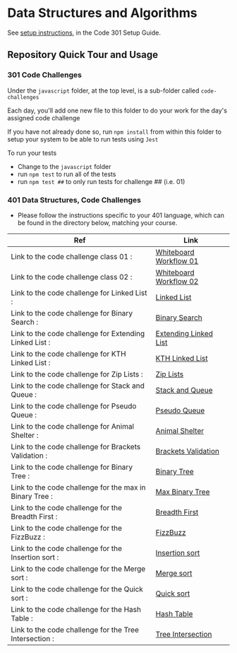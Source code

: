 # Data Structures and Algorithms

See [setup instructions](https://codefellows.github.io/setup-guide/code-301/3-code-challenges), in the Code 301 Setup Guide.

## Repository Quick Tour and Usage

### 301 Code Challenges

Under the `javascript` folder, at the top level, is a sub-folder called `code-challenges`

Each day, you'll add one new file to this folder to do your work for the day's assigned code challenge

If you have not already done so, run `npm install` from within this folder to setup your system to be able to run tests using `Jest`

To run your tests

- Change to the `javascript` folder
- run `npm test` to run all of the tests
- run `npm test ##` to only run tests for challenge ## (i.e. 01)

### 401 Data Structures, Code Challenges

- Please follow the instructions specific to your 401 language, which can be found in the directory below, matching your course.

| Ref                                                     | Link                                                                                           |
| ------------------------------------------------------- | ---------------------------------------------------------------------------------------------- |
| Link to the code challenge class 01 :                   | [Whiteboard Workflow 01](./javascript/code_challenge_class01.md)                               |
| Link to the code challenge class 02 :                   | [Whiteboard Workflow 02](./javascript/code-challenge02/code-challenge-class02.md)              |
| Link to the code challenge for Linked List :            | [Linked List](./javascript/code-challenge-linked-list/code-challenge-linked-list.md)           |
| Link to the code challenge for Binary Search :          | [Binary Search](./javascript/code-challenge03/code-challenge03.md)                             |
| Link to the code challenge for Extending Linked List :  | [Extending Linked List](./javascript/code-challenge-linked-list/code-challenge-linked-list.md) |
| Link to the code challenge for KTH Linked List :        | [KTH Linked List](./javascript/code-challenge-linked-list/code-challenge-linked-list.md)       |
| Link to the code challenge for Zip Lists :              | [Zip Lists](./javascript/code-challenge-linked-list/code-challenge-linked-list.md)             |
| Link to the code challenge for Stack and Queue :        | [Stack and Queue](./javascript/code-challenge-stack-and-queue/stack-and-queue.md)              |
| Link to the code challenge for Pseudo Queue :           | [Pseudo Queue](./javascript/code-challenge-stack-queue-pseudo/stack-queue-pseudo.md)           |
| Link to the code challenge for Animal Shelter :         | [Animal Shelter](./javascript/code-challenge-animal/animal.md)                                 |
| Link to the code challenge for Brackets Validation :    | [Brackets Validation](./javascript/code-challenge-brackets/brackets.md)                        |
| Link to the code challenge for Binary Tree :            | [Binary Tree](./javascript/code-challenge-trees/trees.md)                                      |
| Link to the code challenge for the max in Binary Tree : | [Max Binary Tree](./javascript/code-challenge-trees/tree-max.md)                               |
| Link to the code challenge for the Breadth First :      | [Breadth First](./javascript/code-challenge-tree-breadth-first/tree-breadth-first.md)          |
| Link to the code challenge for the FizzBuzz :           | [FizzBuzz](./javascript/code-challenge-k-ary/fizzbuzz.md)                                      |
| Link to the code challenge for the Insertion sort :     | [Insertion sort](./javascript/code-challenge-sorting/insertionSort.md)                         |
| Link to the code challenge for the Merge sort :         | [Merge sort](./javascript/code-challenge-mergeSort/merge-sorting.md)                           |
| Link to the code challenge for the Quick sort :         | [Quick sort](./javascript/code-challenge-quickSort/quickSort.md)                               |
| Link to the code challenge for the Hash Table :         | [Hash Table](./javascript/code-challenge-hashtable/hashTable.md)                               |
| Link to the code challenge for the Tree Intersection :  | [Tree Intersection](./javascript/code-challenge-treeIntersection/treeIntersection.md)          |
